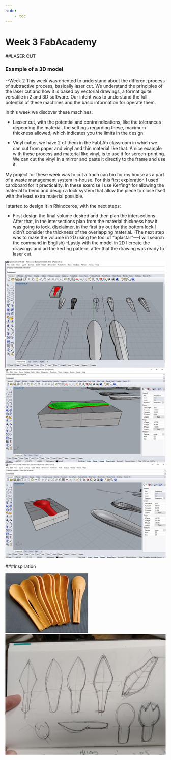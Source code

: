 ```yaml
---
hide:
    - toc
---
```


# Week 3 FabAcademy


##LASER CUT

### Example of a 3D model

--Week 2
This week was oriented to understand about the different process of subtractive process, basically laser cut.
We understand the principles of the laser cut and how it is based by vectorial drawings, a format quite versatile in 2 and 3D software. Our intent was to understand the full potential of these machines and the basic information for operate them.


In this week we discover these machines:
-	Lasser cut, with the potential and contraindications, like the tolerances depending the material, the settings regarding these, maximum thickness allowed; which indicates you the limits in the design.

-	Vinyl cutter, we have 2 of them in the FabLAb classroom in which we can cut from paper and vinyl and thin material like that. A nice example with these process and material like vinyl, is to use it for screen-printing.  We can cut the vinyl in a mirror and paste it directly to the frame and use it.


My project for these week was to cut a trach can bin for my house as a part of a waste management system in-house. For this first exploration I used cardboard for it practicality. In these exercise I use Kerfing* for allowing the material to bend and design a lock system that allow the piece to close itself with the least extra material possible.

I started to design It in Rhinoceros, with the next steps:
- First design the final volume desired and then plan the intersections
After that, in the intersections plan from the material thickness how it was going to lock. disclaimer, in the first try out for the bottom lock I didn’t consider the thickness of the overlapping material.
-The next step was to make the volume in 2D using the tool of “aplastar”---I will search the command in English)
-Lastly with the model in 2D I create the drawings and ad the kerfing pattern, after that the drawing was ready to laser cut.


![](../images/remix_1.jpg)
![](../images/Fabacademy_2.jpg)
![](../images/Fabacademy_1.jpg)

###Inspiration

![](../images/Fabacademy_3.jpg)
![](../images/Fabacademy_4.jpg)
